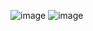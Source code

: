 ![image](https://github.com/user-attachments/assets/ba5ec590-c0cc-4f24-b6cb-51b0270778e2)
![image](https://github.com/user-attachments/assets/d1da5fcb-c0d9-40b6-805c-90e727cc9bf6)
